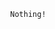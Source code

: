 										
                                        
                                        
                                                        Nothing!
                                        
                                        
                                        
